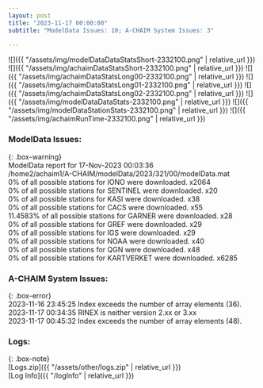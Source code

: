 ```yaml
---
layout: post
title: "2023-11-17 00:00:00"
subtitle: "ModelData Issues: 10; A-CHAIM System Issues: 3"

---
```


![]({{ "/assets/img/modelDataDataStatsShort-2332100.png" | relative_url }})
![]({{ "/assets/img/achaimDataStatsShort-2332100.png" | relative_url }})
![]({{ "/assets/img/achaimDataStatsLong00-2332100.png" | relative_url }})
![]({{ "/assets/img/achaimDataStatsLong01-2332100.png" | relative_url }})
![]({{ "/assets/img/achaimDataStatsLong02-2332100.png" | relative_url }})
![]({{ "/assets/img/modelDataDataStats-2332100.png" | relative_url }})
![]({{ "/assets/img/modelDataStationStats-2332100.png" | relative_url }})
![]({{ "/assets/img/achaimRunTime-2332100.png" | relative_url }})


### ModelData Issues:  
  
{: .box-warning}  
 ModelData report for 17-Nov-2023 00:03:36   
 /home2/achaim1/A-CHAIM/modelData/2023/321/00/modelData.mat   
 0% of all possible stations for IONO were downloaded. x2064   
 0% of all possible stations for SENTINEL were downloaded. x20   
 0% of all possible stations for KASI were downloaded. x38   
 0% of all possible stations for CACS were downloaded. x55   
 11.4583% of all possible stations for GARNER were downloaded. x28   
 0% of all possible stations for GREF were downloaded. x29   
 0% of all possible stations for IGS were downloaded. x29   
 0% of all possible stations for NOAA were downloaded. x40   
 0% of all possible stations for QGN were downloaded. x48   
 0% of all possible stations for KARTVERKET were downloaded. x6285   
  
### A-CHAIM System Issues:  
  
{: .box-error}  
2023-11-16 23:45:25 Index exceeds the number of array elements (36).  
2023-11-17 00:34:35 RINEX is neither version 2.xx or 3.xx  
2023-11-17 00:45:32 Index exceeds the number of array elements (48).  

### Logs:  
  
{: .box-note}  
[Logs.zip]({{ "/assets/other/logs.zip" | relative_url }})  
[Log Info]({{ "/logInfo" | relative_url }})  
